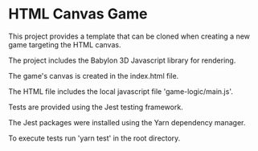 # HTML Canvas Game

This project provides a template that can be cloned when creating a new
game targeting the HTML canvas.

The project includes the Babylon 3D Javascript library for rendering.

The game's canvas is created in the index.html file.

The HTML file includes the local javascript file 'game-logic/main.js'.

Tests are provided using the Jest testing framework.

The Jest packages were installed using the Yarn dependency manager.

To execute tests run 'yarn test' in the root directory.
